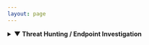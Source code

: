 ```yaml
---
layout: page
---
```


<details markdown="1">
<summary><strong>▼ Threat Hunting / Endpoint Investigation</strong></summary>

{% assign threat_posts = site.posts | where: "category", "threat-hunting" %}
{% for post in threat_posts %}
- **{{ post.date | date: "%b %d, %Y" }}** - [{{ post.title }}]({{ post.url }})
{% endfor %}

---

### Malware Analysis

{% assign malware_posts = site.posts | where: "category", "malware-analysis" %}
{% for post in malware_posts %}
- **{{ post.date | date: "%b %d, %Y" }}** - [{{ post.title }}]({{ post.url }})
{% endfor %}
